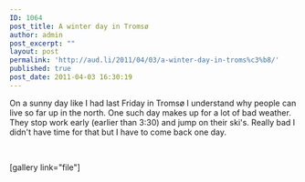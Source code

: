 ```yaml
---
ID: 1064
post_title: A winter day in Tromsø
author: admin
post_excerpt: ""
layout: post
permalink: 'http://aud.li/2011/04/03/a-winter-day-in-troms%c3%b8/'
published: true
post_date: 2011-04-03 16:30:19
---
```

On a sunny day like I had last Friday in Tromsø I understand why people can live so far up in the north. One such day makes up for a lot of bad weather. They stop work early (earlier than 3:30) and jump on their ski's. Really bad I didn't have time for that but I have to come back one day.

&nbsp;

[gallery link="file"]

&nbsp;